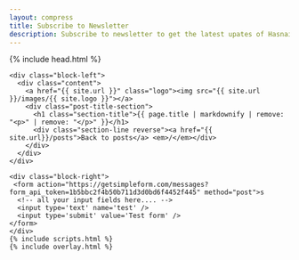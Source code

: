 ```yaml
---
layout: compress
title: Subscribe to Newsletter
description: Subscribe to newsletter to get the latest upates of Hasnain's blog right in your email.
---
```


<!DOCTYPE html>
<html>
{% include head.html %}
<body id="posts" class="inner-post-page">

    <div class="block-left">
      <div class="content">
        <a href="{{ site.url }}" class="logo"><img src="{{ site.url }}/images/{{ site.logo }}"></a>
        <div class="post-title-section">
          <h1 class="section-title">{{ page.title | markdownify | remove: "<p>" | remove: "</p>" }}</h1>
          <div class="section-line reverse"><a href="{{ site.url}}/posts">Back to posts</a> <em>/</em></div>
        </div>
      </div>
    </div>

    <div class="block-right">
     <form action="https://getsimpleform.com/messages?form_api_token=1b5bbc2f4b50b711d3d0bd6f4452f445" method="post">s
	  <!-- all your input fields here.... -->
	  <input type='text' name='test' />
	  <input type='submit' value='Test form' />
	</form>
    </div>
    {% include scripts.html %}
    {% include overlay.html %}
</body>
</html>
